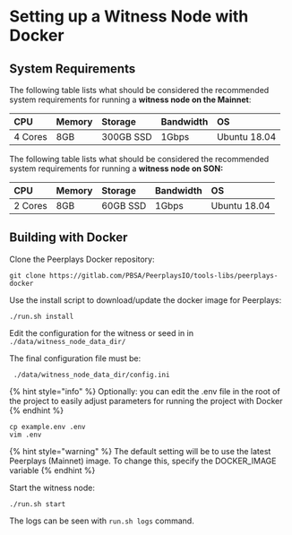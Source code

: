 # Setting up a Witness Node with Docker

## System Requirements

The following table lists what should be considered the recommended system requirements for running a **witness node on the Mainnet**:

| CPU | Memory | Storage | Bandwidth | OS |
| :--- | :--- | :--- | :--- | :--- |
| 4 Cores | 8GB | 300GB SSD | 1Gbps | Ubuntu 18.04 |

The following table lists what should be considered the recommended system requirements for running a **witness node on SON:**

| **CPU** | Memory | Storage | Bandwidth | OS |
| :--- | :--- | :--- | :--- | :--- |
| 2 Cores | 8GB | 60GB SSD | 1Gbps | Ubuntu 18.04 |

## Building with Docker

Clone the Peerplays Docker repository:

```text
git clone https://gitlab.com/PBSA/PeerplaysIO/tools-libs/peerplays-docker
```

Use the install script to download/update the docker image for Peerplays:

```text
./run.sh install
```

Edit the configuration for the witness or seed in  in `./data/witness_node_data_dir/`

The final configuration file must be:

```text
 ./data/witness_node_data_dir/config.ini
```

{% hint style="info" %}
Optionally: you can edit the .env file in the root of the project to easily adjust parameters for running the project with Docker
{% endhint %}

```text
cp example.env .env
vim .env
```

{% hint style="warning" %}
The default setting will be to use the latest Peerplays \(Mainnet\) image. To change this, specify the DOCKER\_IMAGE variable
{% endhint %}

Start the witness node:

```text
./run.sh start
```

The logs can be seen with `run.sh logs` command.

